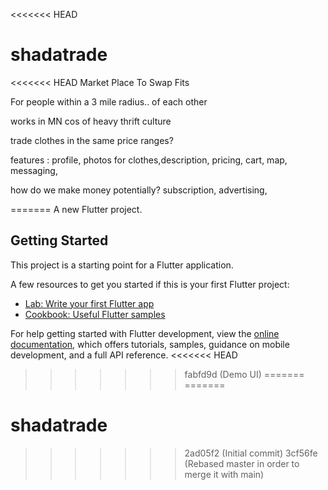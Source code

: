 <<<<<<< HEAD
# shadatrade

<<<<<<< HEAD
Market Place To Swap Fits 

For people within a 3 mile radius.. of each other

works in MN cos of heavy thrift culture 

trade clothes in the same price ranges?

features : profile, photos for clothes,description,  pricing, cart, map, messaging, 

how do we make money potentially? subscription, advertising,

=======
A new Flutter project.

## Getting Started

This project is a starting point for a Flutter application.

A few resources to get you started if this is your first Flutter project:

- [Lab: Write your first Flutter app](https://docs.flutter.dev/get-started/codelab)
- [Cookbook: Useful Flutter samples](https://docs.flutter.dev/cookbook)

For help getting started with Flutter development, view the
[online documentation](https://docs.flutter.dev/), which offers tutorials,
samples, guidance on mobile development, and a full API reference.
<<<<<<< HEAD
>>>>>>> fabfd9d (Demo UI)
=======
=======
# shadatrade
>>>>>>> 2ad05f2 (Initial commit)
>>>>>>> 3cf56fe (Rebased master in order to merge it with main)
